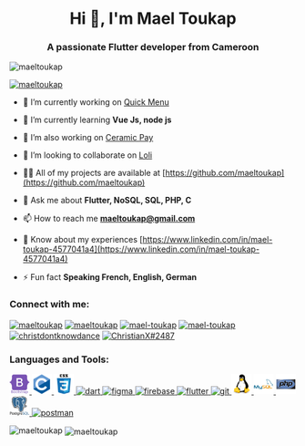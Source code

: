 <h1 align="center">Hi 👋, I'm Mael Toukap</h1>
<h3 align="center">A passionate Flutter developer from Cameroon</h3>

<p align="left"> <img src="https://komarev.com/ghpvc/?username=maeltoukap&label=Profile%20views&color=0e75b6&style=flat" alt="maeltoukap" /> </p>

<p align="left"> <a href="https://github.com/ryo-ma/github-profile-trophy"><img src="https://github-profile-trophy.vercel.app/?username=maeltoukap" alt="maeltoukap" width="550"></a> </p>

- 🔭 I’m currently working on [Quick Menu](https://github.com/maeltoukap/quick_menu_dashboard)

- 🌱 I’m currently learning **Vue Js, node js**

- 🔭 I’m also working on [Ceramic Pay](https://github.com/maeltoukap/Ceramic-Pay-Mobile-App)

- 👯 I’m looking to collaborate on [Loli](https://github.com/sawou/loli)

- 👨‍💻 All of my projects are available at [https://github.com/maeltoukap](https://github.com/maeltoukap)

- 💬 Ask me about **Flutter, NoSQL, SQL, PHP, C**

- 📫 How to reach me **maeltoukap@gmail.com**

- 📄 Know about my experiences [https://www.linkedin.com/in/mael-toukap-4577041a4](https://www.linkedin.com/in/mael-toukap-4577041a4)

- ⚡ Fun fact **Speaking French, English, German**

<h3 align="left">Connect with me:</h3>
<p align="left">
<a href="https://codepen.io/maeltoukap" target="blank"><img align="center" src="https://raw.githubusercontent.com/rahuldkjain/github-profile-readme-generator/master/src/images/icons/Social/codepen.svg" alt="maeltoukap" height="25" width="35" /></a>
<a href="https://twitter.com/maeltoukap" target="blank"><img align="center" src="https://raw.githubusercontent.com/rahuldkjain/github-profile-readme-generator/master/src/images/icons/Social/twitter.svg" alt="maeltoukap" height="25" width="35" /></a>
<a href="https://linkedin.com/in/mael-toukap" target="blank"><img align="center" src="https://raw.githubusercontent.com/rahuldkjain/github-profile-readme-generator/master/src/images/icons/Social/linked-in-alt.svg" alt="mael-toukap" height="25" width="35" /></a>
<a href="https://stackoverflow.com/users/mael-toukap" target="blank"><img align="center" src="https://raw.githubusercontent.com/rahuldkjain/github-profile-readme-generator/master/src/images/icons/Social/stack-overflow.svg" alt="mael-toukap" height="25" width="35" /></a>
<a href="https://instagram.com/christdontknowdance" target="blank"><img align="center" src="https://raw.githubusercontent.com/rahuldkjain/github-profile-readme-generator/master/src/images/icons/Social/instagram.svg" alt="christdontknowdance" height="25" width="35" /></a>
<a href="https://discord.gg/ChristianX#2487" target="blank"><img align="center" src="https://raw.githubusercontent.com/rahuldkjain/github-profile-readme-generator/master/src/images/icons/Social/discord.svg" alt="ChristianX#2487" height="25" width="35" /></a>
</p>

<h3 align="left">Languages and Tools:</h3>
<p align="left"> <a href="https://getbootstrap.com" target="_blank" rel="noreferrer"> <img src="https://raw.githubusercontent.com/devicons/devicon/master/icons/bootstrap/bootstrap-plain-wordmark.svg" alt="bootstrap" width="35" height="35"/> </a> <a href="https://www.cprogramming.com/" target="_blank" rel="noreferrer"> <img src="https://raw.githubusercontent.com/devicons/devicon/master/icons/c/c-original.svg" alt="c" width="35" height="35"/> </a> <a href="https://www.w3schools.com/css/" target="_blank" rel="noreferrer"> <img src="https://raw.githubusercontent.com/devicons/devicon/master/icons/css3/css3-original-wordmark.svg" alt="css3" width="35" height="35"/> </a> <a href="https://dart.dev" target="_blank" rel="noreferrer"> <img src="https://www.vectorlogo.zone/logos/dartlang/dartlang-icon.svg" alt="dart" width="35" height="35"/> </a> <a href="https://www.figma.com/" target="_blank" rel="noreferrer"> <img src="https://www.vectorlogo.zone/logos/figma/figma-icon.svg" alt="figma" width="35" height="35"/> </a> <a href="https://firebase.google.com/" target="_blank" rel="noreferrer"> <img src="https://www.vectorlogo.zone/logos/firebase/firebase-icon.svg" alt="firebase" width="35" height="35"/> </a> <a href="https://flutter.dev" target="_blank" rel="noreferrer"> <img src="https://www.vectorlogo.zone/logos/flutterio/flutterio-icon.svg" alt="flutter" width="35" height="35"/> </a> <a href="https://git-scm.com/" target="_blank" rel="noreferrer"> <img src="https://www.vectorlogo.zone/logos/git-scm/git-scm-icon.svg" alt="git" width="35" height="35"/> </a> <a href="https://www.linux.org/" target="_blank" rel="noreferrer"> <img src="https://raw.githubusercontent.com/devicons/devicon/master/icons/linux/linux-original.svg" alt="linux" width="35" height="35"/> </a> <a href="https://www.mysql.com/" target="_blank" rel="noreferrer"> <img src="https://raw.githubusercontent.com/devicons/devicon/master/icons/mysql/mysql-original-wordmark.svg" alt="mysql" width="35" height="35"/> <a href="https://www.php.net" target="_blank" rel="noreferrer"> <img src="https://raw.githubusercontent.com/devicons/devicon/master/icons/php/php-original.svg" alt="php" width="35" height="35"/> </a> <a href="https://www.postgresql.org" target="_blank" rel="noreferrer"> <img src="https://raw.githubusercontent.com/devicons/devicon/master/icons/postgresql/postgresql-original-wordmark.svg" alt="postgresql" width="35" height="35"/> </a> <a href="https://postman.com" target="_blank" rel="noreferrer"> <img src="https://www.vectorlogo.zone/logos/getpostman/getpostman-icon.svg" alt="postman" width="35" height="35"/> </a> </p>

<p><img align="left" src="https://github-readme-stats.vercel.app/api/top-langs?username=maeltoukap&show_icons=true&locale=en&layout=compact" alt="maeltoukap" /></p>

<p>&nbsp;<img align="center" src="https://github-readme-stats.vercel.app/api?username=maeltoukap&show_icons=true&locale=en" alt="maeltoukap" /></p>

